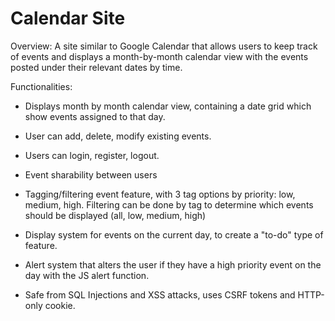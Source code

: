 # Calendar Site

Overview: A site similar to Google Calendar that allows users to keep track of events and displays a month-by-month calendar view with the events posted under their relevant dates by time.

Functionalities:

* Displays month by month calendar view, containing a date grid which show events assigned to that day.

* User can add, delete, modify existing events. 

* Users can login, register, logout. 

* Event sharability between users

* Tagging/filtering event feature, with 3 tag options by priority: low, medium, high. Filtering can be done by tag to determine which events should be displayed (all, low, medium, high)

* Display system for events on the current day, to create a "to-do" type of feature. 

* Alert system that alters the user if they have a high priority event on the day with the JS alert function. 

* Safe from SQL Injections and XSS attacks, uses CSRF tokens and HTTP-only cookie.
